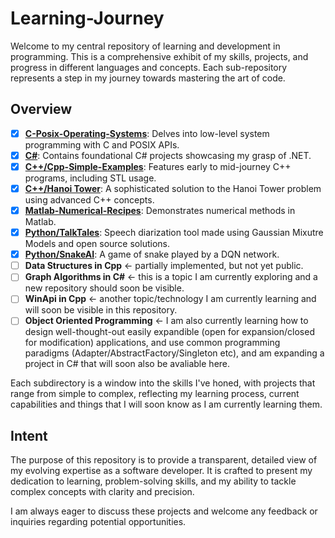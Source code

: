 # Learning-Journey

Welcome to my central repository of learning and development in programming. This is a comprehensive exhibit of my skills, projects, and progress in different languages and concepts. Each sub-repository represents a step in my journey towards mastering the art of code.

## Overview

- [x] **[C-Posix-Operating-Systems](./C-Posix-Operating-Systems)**: Delves into low-level system programming with C and POSIX APIs.
- [x] **[C#](./CSharp/CSharp-Simple-Libraries)**: Contains foundational C# projects showcasing my grasp of .NET.
- [x] **[C++/Cpp-Simple-Examples](./C++/Cpp-Simple-Examples/)**: Features early to mid-journey C++ programs, including STL usage.
- [x] **[C++/Hanoi Tower](C++/Hanoi-Tower)**: A sophisticated solution to the Hanoi Tower problem using advanced C++ concepts.
- [x] **[Matlab-Numerical-Recipes](./Matlab-Numerical-Recipes)**: Demonstrates numerical methods in Matlab.
- [x] **[Python/TalkTales](./Python/TalkTales)**: Speech diarization tool made using Gaussian Mixutre Models and open source solutions.
- [x] **[Python/SnakeAI](./Python/SnakeAI)**: A game of snake played by a DQN network.  
- [ ] **Data Structures in Cpp** <- partially implemented, but not yet public.
- [ ] **Graph Algorithms in C#** <- this is a topic I am currently exploring and a new repository should soon be visible.
- [ ] **WinApi in Cpp** <- another topic/technology I am currently learning and will soon be visible in this repository.
- [ ] **Object Oriented Programming** <- I am also currently learning how to design well-thought-out easily expandible (open for expansion/closed for modification) applications, and use common programming paradigms (Adapter/AbstractFactory/Singleton etc), and am expanding a project in C# that will soon also be avaliable here.

Each subdirectory is a window into the skills I've honed, with projects that range from simple to complex, reflecting my learning process, current capabilities and things that I will soon know as I am currently learning them.

## Intent

The purpose of this repository is to provide a transparent, detailed view of my evolving expertise as a software developer. It is crafted to present my dedication to learning, problem-solving skills, and my ability to tackle complex concepts with clarity and precision.

I am always eager to discuss these projects and welcome any feedback or inquiries regarding potential opportunities.
